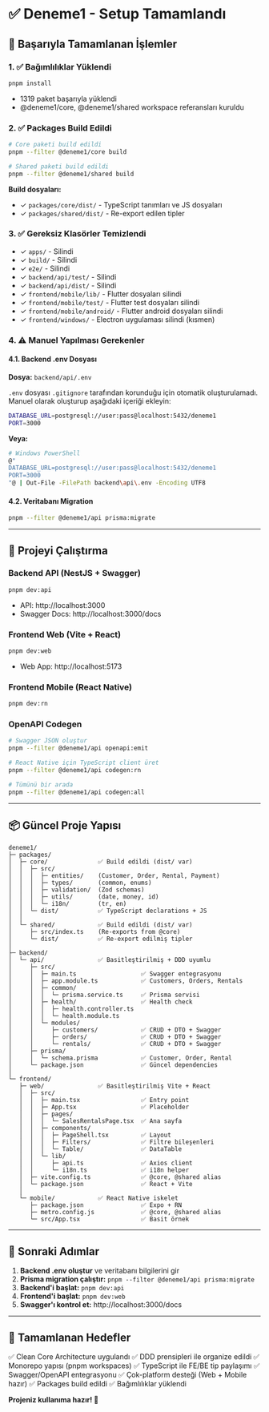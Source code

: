 # ✅ Deneme1 - Setup Tamamlandı

## 🎉 Başarıyla Tamamlanan İşlemler

### 1. ✅ Bağımlılıklar Yüklendi
```bash
pnpm install
```
- 1319 paket başarıyla yüklendi
- @deneme1/core, @deneme1/shared workspace referansları kuruldu

### 2. ✅ Packages Build Edildi
```bash
# Core paketi build edildi
pnpm --filter @deneme1/core build

# Shared paketi build edildi  
pnpm --filter @deneme1/shared build
```

**Build dosyaları:**
- ✓ `packages/core/dist/` - TypeScript tanımları ve JS dosyaları
- ✓ `packages/shared/dist/` - Re-export edilen tipler

### 3. ✅ Gereksiz Klasörler Temizlendi
- ✓ `apps/` - Silindi
- ✓ `build/` - Silindi  
- ✓ `e2e/` - Silindi
- ✓ `backend/api/test/` - Silindi
- ✓ `backend/api/dist/` - Silindi
- ✓ `frontend/mobile/lib/` - Flutter dosyaları silindi
- ✓ `frontend/mobile/test/` - Flutter test dosyaları silindi
- ✓ `frontend/mobile/android/` - Flutter android dosyaları silindi
- ✓ `frontend/windows/` - Electron uygulaması silindi (kısmen)

### 4. ⚠️ Manuel Yapılması Gerekenler

#### 4.1. Backend .env Dosyası
**Dosya:** `backend/api/.env`

`.env` dosyası `.gitignore` tarafından korunduğu için otomatik oluşturulamadı.
Manuel olarak oluşturup aşağıdaki içeriği ekleyin:

```bash
DATABASE_URL=postgresql://user:pass@localhost:5432/deneme1
PORT=3000
```

**Veya:**
```bash
# Windows PowerShell
@"
DATABASE_URL=postgresql://user:pass@localhost:5432/deneme1
PORT=3000
"@ | Out-File -FilePath backend\api\.env -Encoding UTF8
```

#### 4.2. Veritabanı Migration
```bash
pnpm --filter @deneme1/api prisma:migrate
```

---

## 🚀 Projeyi Çalıştırma

### Backend API (NestJS + Swagger)
```bash
pnpm dev:api
```
- API: http://localhost:3000
- Swagger Docs: http://localhost:3000/docs

### Frontend Web (Vite + React)
```bash
pnpm dev:web
```
- Web App: http://localhost:5173

### Frontend Mobile (React Native)
```bash
pnpm dev:rn
```

### OpenAPI Codegen
```bash
# Swagger JSON oluştur
pnpm --filter @deneme1/api openapi:emit

# React Native için TypeScript client üret
pnpm --filter @deneme1/api codegen:rn

# Tümünü bir arada
pnpm --filter @deneme1/api codegen:all
```

---

## 📦 Güncel Proje Yapısı

```
deneme1/
├─ packages/
│  ├─ core/              ✅ Build edildi (dist/ var)
│  │  ├─ src/
│  │  │  ├─ entities/    (Customer, Order, Rental, Payment)
│  │  │  ├─ types/       (common, enums)
│  │  │  ├─ validation/  (Zod schemas)
│  │  │  ├─ utils/       (date, money, id)
│  │  │  └─ i18n/        (tr, en)
│  │  └─ dist/           ✅ TypeScript declarations + JS
│  │
│  └─ shared/            ✅ Build edildi (dist/ var)
│     ├─ src/index.ts    (Re-exports from @core)
│     └─ dist/           ✅ Re-export edilmiş tipler
│
├─ backend/
│  └─ api/               ✅ Basitleştirilmiş + DDD uyumlu
│     ├─ src/
│     │  ├─ main.ts                  ✅ Swagger entegrasyonu
│     │  ├─ app.module.ts            ✅ Customers, Orders, Rentals
│     │  ├─ common/
│     │  │  └─ prisma.service.ts     ✅ Prisma servisi
│     │  ├─ health/                  ✅ Health check
│     │  │  ├─ health.controller.ts
│     │  │  └─ health.module.ts
│     │  └─ modules/
│     │     ├─ customers/            ✅ CRUD + DTO + Swagger
│     │     ├─ orders/               ✅ CRUD + DTO + Swagger
│     │     └─ rentals/              ✅ CRUD + DTO + Swagger
│     ├─ prisma/
│     │  └─ schema.prisma            ✅ Customer, Order, Rental
│     └─ package.json                ✅ Güncel dependencies
│
└─ frontend/
   ├─ web/               ✅ Basitleştirilmiş Vite + React
   │  ├─ src/
   │  │  ├─ main.tsx                 ✅ Entry point
   │  │  ├─ App.tsx                  ✅ Placeholder
   │  │  ├─ pages/
   │  │  │  └─ SalesRentalsPage.tsx  ✅ Ana sayfa
   │  │  ├─ components/
   │  │  │  ├─ PageShell.tsx         ✅ Layout
   │  │  │  ├─ Filters/              ✅ Filtre bileşenleri
   │  │  │  └─ Table/                ✅ DataTable
   │  │  └─ lib/
   │  │     ├─ api.ts                ✅ Axios client
   │  │     └─ i18n.ts               ✅ i18n helper
   │  ├─ vite.config.ts              ✅ @core, @shared alias
   │  └─ package.json                ✅ React + Vite
   │
   └─ mobile/            ✅ React Native iskelet
      ├─ package.json                ✅ Expo + RN
      ├─ metro.config.js             ✅ @core, @shared alias
      └─ src/App.tsx                 ✅ Basit örnek
```

---

## 📝 Sonraki Adımlar

1. **Backend .env oluştur** ve veritabanı bilgilerini gir
2. **Prisma migration çalıştır:** `pnpm --filter @deneme1/api prisma:migrate`
3. **Backend'i başlat:** `pnpm dev:api`
4. **Frontend'i başlat:** `pnpm dev:web`
5. **Swagger'ı kontrol et:** http://localhost:3000/docs

---

## 🎯 Tamamlanan Hedefler

✅ Clean Core Architecture uygulandı
✅ DDD prensipleri ile organize edildi
✅ Monorepo yapısı (pnpm workspaces)
✅ TypeScript ile FE/BE tip paylaşımı
✅ Swagger/OpenAPI entegrasyonu
✅ Çok-platform desteği (Web + Mobile hazır)
✅ Packages build edildi
✅ Bağımlılıklar yüklendi

**Projeniz kullanıma hazır! 🚀**

